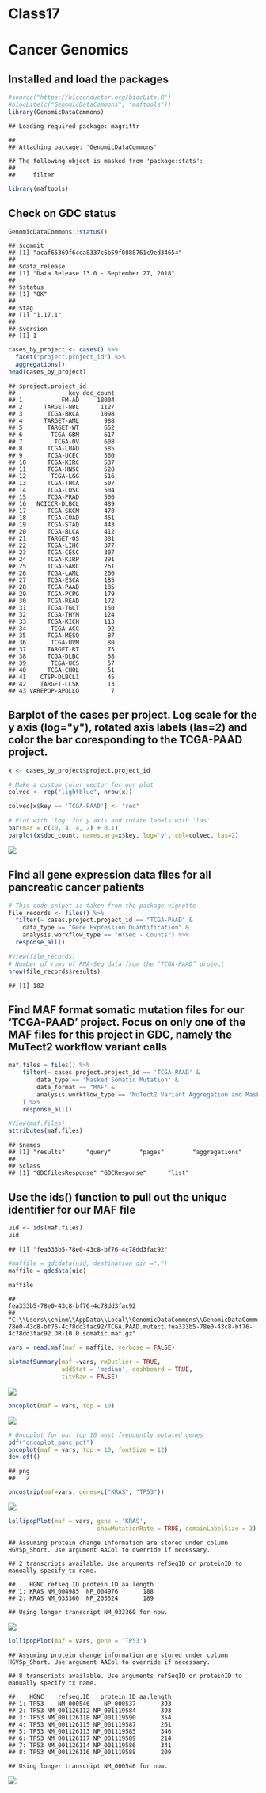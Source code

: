 Class17
================

Cancer Genomics
===============

Installed and load the packages
-------------------------------

``` r
#source("https://bioconductor.org/biocLite.R")
#biocLite(c("GenomicDataCommons", "maftools"))
library(GenomicDataCommons)
```

    ## Loading required package: magrittr

    ## 
    ## Attaching package: 'GenomicDataCommons'

    ## The following object is masked from 'package:stats':
    ## 
    ##     filter

``` r
library(maftools)
```

Check on GDC status
-------------------

``` r
GenomicDataCommons::status()
```

    ## $commit
    ## [1] "acaf65369f6cea8337c6b59f0888761c9ed34654"
    ## 
    ## $data_release
    ## [1] "Data Release 13.0 - September 27, 2018"
    ## 
    ## $status
    ## [1] "OK"
    ## 
    ## $tag
    ## [1] "1.17.1"
    ## 
    ## $version
    ## [1] 1

``` r
cases_by_project <- cases() %>%
  facet("project.project_id") %>%
  aggregations()
head(cases_by_project)
```

    ## $project.project_id
    ##               key doc_count
    ## 1           FM-AD     18004
    ## 2      TARGET-NBL      1127
    ## 3       TCGA-BRCA      1098
    ## 4      TARGET-AML       988
    ## 5       TARGET-WT       652
    ## 6        TCGA-GBM       617
    ## 7         TCGA-OV       608
    ## 8       TCGA-LUAD       585
    ## 9       TCGA-UCEC       560
    ## 10      TCGA-KIRC       537
    ## 11      TCGA-HNSC       528
    ## 12       TCGA-LGG       516
    ## 13      TCGA-THCA       507
    ## 14      TCGA-LUSC       504
    ## 15      TCGA-PRAD       500
    ## 16   NCICCR-DLBCL       489
    ## 17      TCGA-SKCM       470
    ## 18      TCGA-COAD       461
    ## 19      TCGA-STAD       443
    ## 20      TCGA-BLCA       412
    ## 21      TARGET-OS       381
    ## 22      TCGA-LIHC       377
    ## 23      TCGA-CESC       307
    ## 24      TCGA-KIRP       291
    ## 25      TCGA-SARC       261
    ## 26      TCGA-LAML       200
    ## 27      TCGA-ESCA       185
    ## 28      TCGA-PAAD       185
    ## 29      TCGA-PCPG       179
    ## 30      TCGA-READ       172
    ## 31      TCGA-TGCT       150
    ## 32      TCGA-THYM       124
    ## 33      TCGA-KICH       113
    ## 34       TCGA-ACC        92
    ## 35      TCGA-MESO        87
    ## 36       TCGA-UVM        80
    ## 37      TARGET-RT        75
    ## 38      TCGA-DLBC        58
    ## 39       TCGA-UCS        57
    ## 40      TCGA-CHOL        51
    ## 41    CTSP-DLBCL1        45
    ## 42    TARGET-CCSK        13
    ## 43 VAREPOP-APOLLO         7

Barplot of the cases per project. Log scale for the y axis (log="y"), rotated axis labels (las=2) and color the bar coresponding to the TCGA-PAAD project.
----------------------------------------------------------------------------------------------------------------------------------------------------------

``` r
x <- cases_by_project$project.project_id

# Make a custom color vector for our plot
colvec <- rep("lightblue", nrow(x))

colvec[x$key == 'TCGA-PAAD'] <- "red"

# Plot with 'log' for y axis and rotate labels with 'las'
par(mar = c(10, 4, 4, 2) + 0.1)  
barplot(x$doc_count, names.arg=x$key, log='y', col=colvec, las=2)
```

![](Class17_files/figure-markdown_github/unnamed-chunk-4-1.png)

Find all gene expression data files for all pancreatic cancer patients
----------------------------------------------------------------------

``` r
# This code snipet is taken from the package vignette
file_records <- files() %>%
  filter(~ cases.project.project_id == "TCGA-PAAD" &
    data_type == "Gene Expression Quantification" &
    analysis.workflow_type == "HTSeq - Counts") %>%
  response_all()
```

``` r
#View(file_records)
# Number of rows of RNA-Seq data from the ‘TCGA-PAAD’ project
nrow(file_records$results)
```

    ## [1] 182

Find MAF format somatic mutation files for our ‘TCGA-PAAD’ project. Focus on only one of the MAF files for this project in GDC, namely the MuTect2 workflow variant calls
-------------------------------------------------------------------------------------------------------------------------------------------------------------------------

``` r
maf.files = files() %>%
    filter(~ cases.project.project_id == 'TCGA-PAAD' &
        data_type == 'Masked Somatic Mutation' &
        data_format == "MAF" &
        analysis.workflow_type == "MuTect2 Variant Aggregation and Masking"
    ) %>%
    response_all()
```

``` r
#View(maf.files)
attributes(maf.files)
```

    ## $names
    ## [1] "results"      "query"        "pages"        "aggregations"
    ## 
    ## $class
    ## [1] "GDCfilesResponse" "GDCResponse"      "list"

Use the ids() function to pull out the unique identifier for our MAF file
-------------------------------------------------------------------------

``` r
uid <- ids(maf.files)
uid
```

    ## [1] "fea333b5-78e0-43c8-bf76-4c78dd3fac92"

``` r
#maffile = gdcdata(uid, destination_dir =".")
maffile = gdcdata(uid)

maffile
```

    ##                                                                                                                                                                fea333b5-78e0-43c8-bf76-4c78dd3fac92 
    ## "C:\\Users\\chinm\\AppData\\Local\\GenomicDataCommons\\GenomicDataCommons\\Cache/fea333b5-78e0-43c8-bf76-4c78dd3fac92/TCGA.PAAD.mutect.fea333b5-78e0-43c8-bf76-4c78dd3fac92.DR-10.0.somatic.maf.gz"

``` r
vars = read.maf(maf = maffile, verbose = FALSE)

plotmafSummary(maf =vars, rmOutlier = TRUE,
               addStat = 'median', dashboard = TRUE,
               titvRaw = FALSE)
```

![](Class17_files/figure-markdown_github/unnamed-chunk-10-1.png)

``` r
oncoplot(maf = vars, top = 10)
```

![](Class17_files/figure-markdown_github/unnamed-chunk-11-1.png)

``` r
# Oncoplot for our top 10 most frequently mutated genes
pdf("oncoplot_panc.pdf")
oncoplot(maf = vars, top = 10, fontSize = 12)
dev.off()
```

    ## png 
    ##   2

``` r
oncostrip(maf=vars, genes=c("KRAS", "TP53"))
```

![](Class17_files/figure-markdown_github/unnamed-chunk-13-1.png)

``` r
lollipopPlot(maf = vars, gene = 'KRAS', 
                         showMutationRate = TRUE, domainLabelSize = 3)
```

    ## Assuming protein change information are stored under column HGVSp_Short. Use argument AACol to override if necessary.

    ## 2 transcripts available. Use arguments refSeqID or proteinID to manually specify tx name.

    ##    HGNC refseq.ID protein.ID aa.length
    ## 1: KRAS NM_004985  NP_004976       188
    ## 2: KRAS NM_033360  NP_203524       189

    ## Using longer transcript NM_033360 for now.

![](Class17_files/figure-markdown_github/unnamed-chunk-14-1.png)

``` r
lollipopPlot(maf = vars, gene = 'TP53')
```

    ## Assuming protein change information are stored under column HGVSp_Short. Use argument AACol to override if necessary.

    ## 8 transcripts available. Use arguments refSeqID or proteinID to manually specify tx name.

    ##    HGNC    refseq.ID   protein.ID aa.length
    ## 1: TP53    NM_000546    NP_000537       393
    ## 2: TP53 NM_001126112 NP_001119584       393
    ## 3: TP53 NM_001126118 NP_001119590       354
    ## 4: TP53 NM_001126115 NP_001119587       261
    ## 5: TP53 NM_001126113 NP_001119585       346
    ## 6: TP53 NM_001126117 NP_001119589       214
    ## 7: TP53 NM_001126114 NP_001119586       341
    ## 8: TP53 NM_001126116 NP_001119588       209

    ## Using longer transcript NM_000546 for now.

![](Class17_files/figure-markdown_github/unnamed-chunk-15-1.png)
